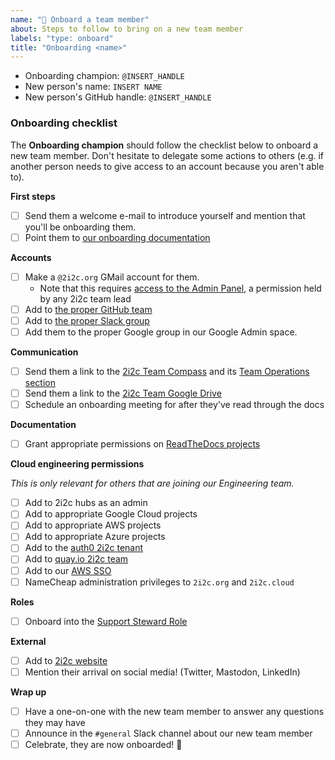 ```yaml
---
name: "🙌 Onboard a team member"
about: Steps to follow to bring on a new team member
labels: "type: onboard"
title: "Onboarding <name>"
---
```


- Onboarding champion: `@INSERT_HANDLE`
- New person's name: `INSERT NAME`
- New person's GitHub handle: `@INSERT_HANDLE`

### Onboarding checklist

The **Onboarding champion** should follow the checklist below to onboard a new team member. Don't hesitate to delegate some actions to others (e.g. if another person needs to give access to an account because you aren't able to).

**First steps**

- [ ] Send them a welcome e-mail to introduce yourself and mention that you'll be onboarding them.
- [ ] Point them to [our onboarding documentation](https://compass.2i2c.org/en/latest/operations/onboarding.html)

**Accounts**

- [ ] Make a `@2i2c.org` GMail account for them.
  - Note that this requires [access to the Admin Panel](https://compass.2i2c.org/en/latest/administration/google-workspace.html?highlight=workspaces#access-and-permissions), a permission held by any 2i2c team lead
- [ ] Add to [the proper GitHub team](https://github.com/orgs/2i2c-org/teams/2i2c-team)
- [ ] Add to [the proper Slack group](https://2i2c.slack.com/admin/user_groups)
- [ ] Add them to the proper Google group in our Google Admin space.

**Communication**

- [ ] Send them a link to the [2i2c Team Compass](https://team-compass.2i2c.org/en/latest/) and its [Team Operations section](https://team-compass.2i2c.org/en/latest/operations/index.html)
- [ ] Send them a link to the [2i2c Team Google Drive](https://drive.google.com/drive/u/1/folders/0AJcabtB-T0LnUk9PVA)
- [ ] Schedule an onboarding meeting for after they've read through the docs

**Documentation**

- [ ] Grant appropriate permissions on [ReadTheDocs projects](https://readthedocs.org/)

**Cloud engineering permissions**

_This is only relevant for others that are joining our Engineering team._

- [ ] Add to 2i2c hubs as an admin
- [ ] Add to appropriate Google Cloud projects
- [ ] Add to appropriate AWS projects
- [ ] Add to appropriate Azure projects
- [ ] Add to the [auth0 2i2c tenant](https://manage.auth0.com/dashboard/us/2i2c/tenant/admins)
- [ ] Add to [quay.io 2i2c team](https://quay.io/organization/2i2c/teams/owners)
- [ ] Add to our [AWS SSO](https://console.aws.amazon.com/singlesignon/home?region=us-east-1#/users)
- [ ] NameCheap administration privileges to `2i2c.org` and `2i2c.cloud`

**Roles**

- [ ] Onboard into the [Support Steward Role](https://github.com/2i2c-org/team-compass/issues/new?assignees=&labels=type%3A+onboard&template=new-team-member.md&title=Onboarding+%3Cname%3E)

**External**

- [ ] Add to [2i2c website](https://2i2c.org/organization/)
- [ ] Mention their arrival on social media! (Twitter, Mastodon, LinkedIn)

**Wrap up**

- [ ] Have a one-on-one with the new team member to answer any questions they may have
- [ ] Announce in the `#general` Slack channel about our new team member
- [ ] Celebrate, they are now onboarded! 🎉
